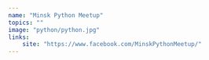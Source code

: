 ```yaml
---
name: "Minsk Python Meetup"
topics: ""
image: "python/python.jpg"
links: 
    site: "https://www.facebook.com/MinskPythonMeetup/"
---
```

